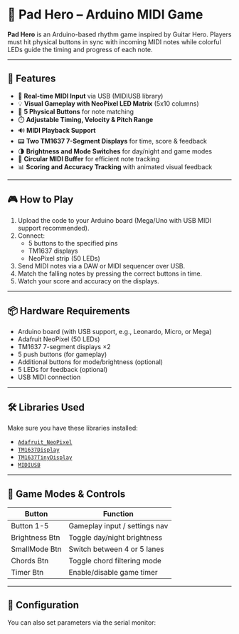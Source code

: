 # 🎸 Pad Hero – Arduino MIDI Game

**Pad Hero** is an Arduino-based rhythm game inspired by Guitar Hero. Players must hit physical buttons in sync with incoming MIDI notes while colorful LEDs guide the timing and progress of each note.

---

## 🚀 Features

- 🎵 **Real-time MIDI Input** via USB (MIDIUSB library)
- 💡 **Visual Gameplay with NeoPixel LED Matrix** (5x10 columns)
- 🔘 **5 Physical Buttons** for note matching
- ⏱️ **Adjustable Timing, Velocity & Pitch Range**
- 🔊 **MIDI Playback Support**
- 📟 **Two TM1637 7-Segment Displays** for time, score & feedback
- 🌗 **Brightness and Mode Switches** for day/night and game modes
- 🔄 **Circular MIDI Buffer** for efficient note tracking
- 📊 **Scoring and Accuracy Tracking** with animated visual feedback

---

## 🎮 How to Play

1. Upload the code to your Arduino board (Mega/Uno with USB MIDI support recommended).
2. Connect:
   - 5 buttons to the specified pins
   - TM1637 displays
   - NeoPixel strip (50 LEDs)
3. Send MIDI notes via a DAW or MIDI sequencer over USB.
4. Match the falling notes by pressing the correct buttons in time.
5. Watch your score and accuracy on the displays.

---

## 📦 Hardware Requirements

- Arduino board (with USB support, e.g., Leonardo, Micro, or Mega)
- Adafruit NeoPixel (50 LEDs)
- TM1637 7-segment displays ×2
- 5 push buttons (for gameplay)
- Additional buttons for mode/brightness (optional)
- 5 LEDs for feedback (optional)
- USB MIDI connection

---

## 🛠️ Libraries Used

Make sure you have these libraries installed:

- [`Adafruit_NeoPixel`](https://github.com/adafruit/Adafruit_NeoPixel)
- [`TM1637Display`](https://github.com/avishorp/TM1637)
- [`TM1637TinyDisplay`](https://github.com/bxparks/TM1637TinyDisplay)
- [`MIDIUSB`](https://github.com/arduino-libraries/MIDIUSB)

---

## 🧠 Game Modes & Controls

| Button         | Function                     |
|----------------|------------------------------|
| Button 1-5     | Gameplay input / settings nav |
| Brightness Btn | Toggle day/night brightness  |
| SmallMode Btn  | Switch between 4 or 5 lanes  |
| Chords Btn     | Toggle chord filtering mode  |
| Timer Btn      | Enable/disable game timer    |

---

## 🔧 Configuration

You can also set parameters via the serial monitor:

